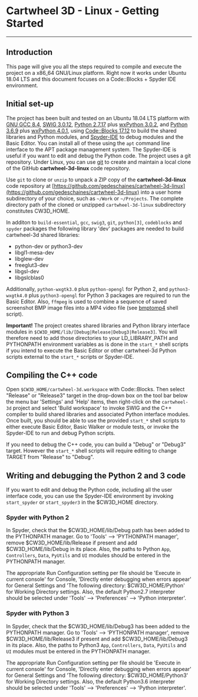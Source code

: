 # Cartwheel 3D - Linux - Getting Started #
---
## Introduction ##

This page will give you all the steps required to compile and execute the project on a x86_64 GNU/Linux platform. Right now it works under Ubuntu 18.04 LTS and this document focuses on a Code::Blocks + Spyder IDE environment.

## Initial set-up ##

The project has been built and tested on an Ubuntu 18.04 LTS platform with [GNU GCC 8.4](https://gcc.gnu.org/), [SWIG 3.0.12](https://www.swig.org/), [Python 2.7.17](https://www.python.org/download/releases/2.7/) plus [wxPython 3.0.2](https://wxpython.org/news/wxpython-3.0.2.0-release/index.html), and [Python 3.6.9](https://www.python.org/downloads/release/python-369/) plus [wxPython 4.0.1](https://wxpython.org/news/wxpython-4.0.1-release/index.html), using [Code::Blocks 17.12](https://www.codeblocks.org/) to build the shared libraries and Python modules, and [Spyder-IDE](https://www.spyder-ide.org/) to debug modules and the Basic Editor. You can install all of these using the `apt` command line interface to the APT package management system. The Spyder-IDE is useful if you want to edit and debug the Python code. The project uses a git repository. Under Linux, you can use [git](https://git-scm.com/) to create and maintain a local clone of the GitHub **cartwheel-3d-linux** code repository.

Use `git` to clone or `unzip` to unpack a ZIP copy of the **cartwheel-3d-linux** code repository at [https://github.com/gedeschaines/cartwheel-3d-linux](https://github.com/gedeschaines/cartwheel-3d-linux) into a user home subdirectory of your choice, such as `~/Work` or `~/Projects`. The complete directory path of the cloned or unzipped `cartwheel-3d-linux` subdirectory constitutes CW3D_HOME.

In additon to `build-essential`, `gcc`, `swig3`, `git`, `python[3]`, `codeblocks` and `spyder` packages the following library 'dev' packages are needed to build cartwheel-3d shared libraries:

* python-dev or python3-dev
* libgl1-mesa-dev
* libglew-dev
* freeglut3-dev
* libgsl-dev
* libgslcblas0

Additionally, `python-wxgtk3.0` plus `python-opengl` for Python 2, and `python3-wxgtk4.0` plus `python3-opengl` for Python 3 packages are required to run the Basic Editor. Also, `ffmpeg` is used to combine a sequence of saved screenshot BMP image files into a MP4 video file (see [bmptomp4](../tools/bmptomp4) shell script).

**Important!** The project creates shared libraries and Python library interface modules in `$CW3D_HOME/lib/[Debug|Release|Debug3|Release3]`. You will therefore need to add those directories to your LD_LIBRARY_PATH and PYTHONPATH environment variables as is done in the `start_*` shell scripts if you intend to execute the Basic Editor or other cartwheel-3d Python scripts external to the `start_*` scripts or Spyder-IDE.

## Compiling the C++ code ##

Open `$CW3D_HOME/cartwheel-3d.workspace` with Code::Blocks. Then select "Release" or "Release3" target in the drop-down box on the tool bar below the menu bar 'Settings' and 'Help' items, then right-click on the `cartwheel-3d` project and select 'Build workspace' to invoke SWIG and the C++ compiler to build shared libraries and associated Python interface modules. Once built, you should be able to use the provided `start_*` shell scripts to either execute Basic Editor, Basic Walker or module tests, or invoke the Spyder-IDE to run and debug Python scripts.

If you need to debug the C++ code, you can build a "Debug" or "Debug3" target. However the `start_*` shell scripts will require editing to change TARGET from "Release" to "Debug".

## Writing and debugging the Python 2 and 3 code ##

If you want to edit and debug the Python code, including all the user interface code, you can use the Spyder-IDE environment by invoking `start_spyder` or `start_spyder3` in the $CW3D_HOME directory.

### Spyder with Python 2 ###

In Spyder, check that the $CW3D_HOME/lib/Debug path has been added to the PYTHONPATH manager. Go to 'Tools' --> 'PYTHONPATH manager', remove $CW3D_HOME/lib/Release if present and add $CW3D_HOME/lib/Debug in its place. Also, the paths to Python `App`, `Controllers`, `Data`, `PyUtils` and `UI` modules should be entered in the PYTHONPATH manager.

The appropriate Run Configuration setting per file should be 'Execute in current console' for Console, 'Directly enter debugging when errors appear' for General Settings and 'The following directory: $CW3D_HOME/Python' for Working Directory settings. Also, the default Python2.7 interpreter should be selected under 'Tools' --> 'Preferences' --> 'Python interpreter'.

### Spyder with Python 3 ###

In Spyder, check that the $CW3D_HOME/lib/Debug3 has been added to the PYTHONPATH manager. Go to 'Tools' --> 'PYTHONPATH manager', remove $CW3D_HOME/lib/Release3 if present and add $CW3D_HOME/lib/Debug3 in its place. Also, the paths to Python3 `App`, `Controllers`, `Data`, `PyUtils` and `UI` modules must be entered in the PYTHONPATH manager.

The appropriate Run Configuration setting per file should be 'Execute in current console' for Console, 'Directly enter debugging when errors appear' for General Settings and 'The following directory: $CW3D_HOME/Python3' for Working Directory settings. Also, the default Python3.6 interpreter should be selected under 'Tools' --> 'Preferences' --> 'Python interpreter'.
